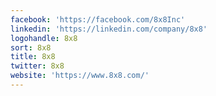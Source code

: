 ```yaml
---
facebook: 'https://facebook.com/8x8Inc'
linkedin: 'https://linkedin.com/company/8x8'
logohandle: 8x8
sort: 8x8
title: 8x8
twitter: 8x8
website: 'https://www.8x8.com/'
---
```

